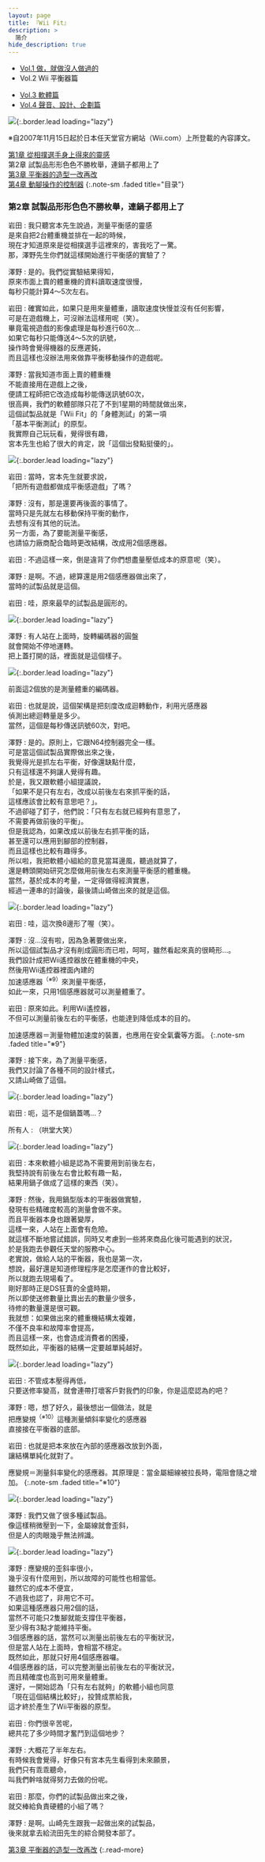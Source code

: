 ```yaml
---
layout: page
title: 『Wii Fit』 
description: >
  简介
hide_description: true
---
```


<nav class="pagination heading clearfix" role="navigation">
  <ul>
    <li class="pagination-item">
      <a href="../../vol1/1/">
        Vol.1 做，就做沒人做過的
      </a>
    </li>
    <li class="pagination-item">
      <a style="background-color:rgba(225,224,224,0.3);">
        Vol.2 Wii 平衡器篇
      </a>
    </li>
  </ul>
  <ul>
    <li class="pagination-item">
      <a href="../../vol3/1/">
        Vol.3 軟體篇
      </a>
    </li>
    <li class="pagination-item">
      <a href="../../vol4/1/">
        Vol.4 聲音、設計、企劃篇
      </a>
    </li>
  </ul>
</nav>

![](/interviews/cht-tw/wii/wiifit/vol1/img/wiifit_crv_vol2_11.jpg){:.border.lead loading="lazy"}

※自2007年11月15日起於日本任天堂官方網站（Wii.com）上所登載的內容譯文。

[第1章 從相撲選手身上得來的靈感](1.md)<br>
第2章 試製品形形色色不勝枚舉，連鍋子都用上了<br>
[第3章 平衡器的造型一改再改](3.md)<br>
[第4章 動腳操作的控制器](4.md)
{:.note-sm .faded title="目录"}

### 第2章 試製品形形色色不勝枚舉，連鍋子都用上了

岩田
: 我只聽宮本先生說過，測量平衡感的靈感<br>是來自把2台體重機並排在一起的時候，<br>現在才知道原來是從相撲選手這裡來的，害我吃了一驚。<br>那，澤野先生你們就這樣開始進行平衡感的實驗了？

澤野
: 是的。我們從實驗結果得知，<br>原來市面上賣的體重機的資料讀取速度很慢，<br>每秒只能計算4～5次左右。 


岩田
: 確實如此，如果只是用來量體重，讀取速度快慢並沒有任何影響，<br>可是在遊戲機上，可沒辦法這樣用呢（笑）。<br>畢竟電視遊戲的影像處理是每秒進行60次…<br>如果它每秒只能傳送4～5次的訊號，<br>操作時會覺得機器的反應遲鈍，<br>而且這樣也沒辦法用來做靠平衡移動操作的遊戲呢。

澤野
: 當我知道市面上賣的體重機<br>不能直接用在遊戲上之後，<br>便請工程師把它改造成每秒能傳送訊號60次，<br>很高興，我們的軟體部隊只花了不到1星期的時間就做出來，<br>這個試製品就是「Wii Fit」的「身體測試」的第一項<br>「基本平衡測試」的原型。<br>我實際自己玩玩看，覺得很有趣，<br>宮本先生也給了很大的肯定，說「這個出發點挺優的」。



![](/interviews/cht-tw/wii/wiifit/vol1/img/wiifit_vol2_06.jpg){:.border.lead loading="lazy"}

岩田
: 當時，宮本先生就要求說，<br>「把所有遊戲都做成平衡感遊戲」了嗎？

澤野
: 沒有，那是還要再後面的事情了。<br>當時只是先就左右移動保持平衡的動作，<br>去想有沒有其他的玩法。<br>另一方面，為了要能測量平衡感，<br>也請協力廠商配合臨時更改結構，改成用2個感應器。

岩田
: 不過這樣一來，倒是違背了你們想盡量壓低成本的原意呢（笑）。

澤野
: 是啊。不過，總算還是用2個感應器做出來了，<br>當時的試製品就是這個。

岩田
: 哇，原來最早的試製品是圓形的。



![](/interviews/cht-tw/wii/wiifit/vol1/img/wiifit_vol2_07.jpg){:.border.lead loading="lazy"}

澤野
: 有人站在上面時，旋轉編碼器的圓盤<br>就會開始不停地運轉。<br>把上蓋打開的話，裡面就是這個樣子。



![](/interviews/cht-tw/wii/wiifit/vol1/img/wiifit_vol2_08.jpg){:.border.lead loading="lazy"}

前面這2個放的是測量體重的編碼器。

岩田
: 也就是說，這個架構是把刻度改成迴轉動作，利用光感應器<br>偵測出總迴轉量是多少。<br>當然，這個是每秒傳送訊號60次，對吧。

澤野
: 是的。原則上，它跟N64控制器完全一樣。<br>可是當這個試製品實際做出來之後，<br>我覺得光是抓左右平衡，好像還缺點什麼，<br>只有這樣還不夠讓人覺得有趣。<br>於是，我又跟軟體小組提議說，<br>「如果不是只有左右，改成以前後左右來抓平衡的話，<br>這樣應該會比較有意思吧？」。<br>不過卻碰了釘子，他們說：「只有左右就已經夠有意思了，<br>不需要再做前後的平衡」。<br>但是我認為，如果改成以前後左右抓平衡的話，<br>甚至還可以應用到腳部的控制器，<br>而且這樣也比較有趣得多。<br>所以啦，我把軟體小組給的意見當耳邊風，聽過就算了，<br>還是轉頭開始研究怎麼做用前後左右來測量平衡感的體重機。<br>當然，基於成本的考量，一定得做得經濟實惠，<br>經過一連串的討論後，最後請山崎做出來的就是這個。



![](/interviews/cht-tw/wii/wiifit/vol1/img/wiifit_vol2_09.jpg){:.border.lead loading="lazy"}

岩田
: 哇，這次換8邊形了喔（笑）。

澤野
: 沒…沒有啦，因為急著要做出來，<br>所以這個試製品才沒有削成圓形而已啦，呵呵，雖然看起來真的很畸形…。<br>我們設計成把Wii遙控器放在體重機的中央，<br>然後用Wii遙控器裡面內建的<br>加速感應器<sup>（※9）</sup>來測量平衡感，<br>如此一來，只用1個感應器就可以測量體重了。

岩田
: 原來如此。利用Wii遙控器，<br>不但可以測量前後左右的平衡感，也能達到降低成本的目的。


加速感應器＝測量物體加速度的裝置，也應用在安全氣囊等方面。
{:.note-sm .faded title="※9"}

澤野
: 接下來，為了測量平衡感，<br>我們又討論了各種不同的設計樣式，<br>又請山崎做了這個。



![](/interviews/cht-tw/wii/wiifit/vol1/img/wiifit_vol2_10.jpg){:.border.lead loading="lazy"}

岩田
: 呃，這不是個鍋蓋嗎…？

所有人
: （哄堂大笑）



![](/interviews/cht-tw/wii/wiifit/vol1/img/wiifit_vol2_11.jpg){:.border.lead loading="lazy"}

岩田
: 本來軟體小組是認為不需要用到前後左右，<br>我堅持說有前後左右會比較有趣一點，<br>結果用鍋子做成了這樣的東西（笑）。

澤野
: 然後，我用鍋型版本的平衡器做實驗，<br>發現有些精確度較高的測量會做不來。<br>而且平衡器本身也跟著變厚，<br>這樣一來，人站在上面會有危險。<br>就這樣不斷地嘗試錯誤，同時又考慮到一些將來商品化後可能遇到的狀況，<br>於是我跑去參觀任天堂的服務中心。<br>老實說，做給人站的平衡器，我也是第一次，<br>想說，最好還是知道修理程序是怎麼運作的會比較好，<br>所以就跑去現場看了。<br>剛好那時正是DS狂賣的全盛時期，<br>所以即使送修數量比賣出去的數量少很多，<br>待修的數量還是很可觀。<br>我就想：如果做出來的體重機結構太複雜，<br>不僅不良率和故障率會提高，<br>而且這樣一來，也會造成消費者的困擾，<br>既然如此，平衡器的結構一定要越單純越好。



![](/interviews/cht-tw/wii/wiifit/vol1/img/wiifit_vol2_12.jpg){:.border.lead loading="lazy"}

岩田
: 不管成本壓得再低，<br>只要送修率變高，就會連帶打壞客戶對我們的印象，你是這麼認為的吧？

澤野
: 嗯，想了好久，最後想出一個做法，就是<br>把應變規<sup>（※10）</sup>這種測量傾斜率變化的感應器<br>直接接在平衡器的底部。

岩田
: 也就是把本來放在內部的感應器改放到外面，<br>讓結構單純化就對了。


應變規＝測量斜率變化的感應器。其原理是：當金屬細線被拉長時，電阻會隨之增加。
{:.note-sm .faded title="※10"}



![](/interviews/cht-tw/wii/wiifit/vol1/img/wiifit_vol2_13.jpg){:.border.lead loading="lazy"}

澤野
: 我們又做了很多種試製品。<br>像這樣稍微壓到一下，金屬線就會歪斜，<br>但是人的肉眼幾乎無法辨識。



![](/interviews/cht-tw/wii/wiifit/vol1/img/wiifit_vol2_14.jpg){:.border.lead loading="lazy"}

澤野
: 應變規的歪斜率很小，<br>幾乎沒有什麼用到，所以故障的可能性也相當低。<br>雖然它的成本不便宜，<br>不過我也認了，非用它不可。<br>如果這種感應器只用2個的話，<br>當然不可能只2隻腳就能支撐住平衡器，<br>至少得有3點才能維持平衡。<br>3個感應器的話，當然可以測量出前後左右的平衡狀況，<br>但是當人站在上面時，會相當不穩定。<br>既然如此，那就只好用4個感應器囉。<br>4個感應器的話，可以完整測量出前後左右的平衡狀況，<br>而且精確度也高到可用來量體重。<br>還好，一開始認為「只有左右就夠」的軟體小組也同意<br>「現在這個結構比較好」，投贊成票給我，<br>這才終於產生了Wii平衡器的原型。

岩田
: 你們很辛苦呢，<br>總共花了多少時間才奮鬥到這個地步？

澤野
: 大概花了半年左右。<br>有時候我會覺得，好像只有宮本先生看得到未來願景，<br>我們只有乖乖聽命，<br>叫我們幹啥就得努力去做的份呢。

岩田
: 那麼，你們的試製品做出來之後，<br>就交棒給負責硬體的小組了嗎？

澤野
: 是啊。山崎先生跟我一起做出來的試製品，<br>後來就拿去給流田先生的綜合開發本部了。



[第3章 平衡器的造型一改再改](3.md)
{:.read-more}



